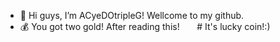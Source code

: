 - 👋 Hi guys, I’m ACyeDOtripleG! Wellcome to my github.
- 💰 You got two gold! After reading this! &nbsp; &nbsp; &nbsp; # It's lucky coin!:)

<!---
ACyeDOtripleG/ACyeDOtripleG is a ✨ special ✨ repository because its `README.md` (this file) appears on your GitHub profile.
You can click the Preview link to take a look at your changes.
--->


